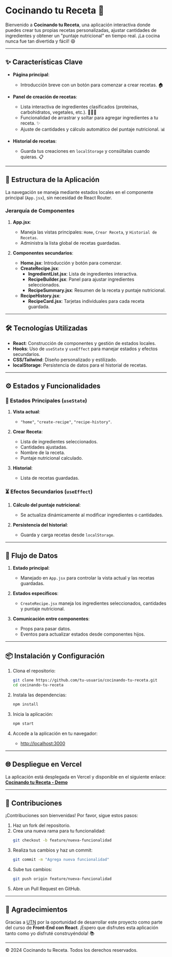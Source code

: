 # Cocinando tu Receta 🍳

Bienvenido a **Cocinando tu Receta**, una aplicación interactiva donde puedes crear tus propias recetas personalizadas, ajustar cantidades de ingredientes y obtener un "puntaje nutricional" en tiempo real. ¡La cocina nunca fue tan divertida y fácil! 😄

---

## ✨ Características Clave

- **Página principal**:
  - Introducción breve con un botón para comenzar a crear recetas. 🏠

- **Panel de creación de recetas**:
  - Lista interactiva de ingredientes clasificados (proteínas, carbohidratos, vegetales, etc.). 🥩🥦🍞
  - Funcionalidad de arrastrar y soltar para agregar ingredientes a tu receta. ✨
  - Ajuste de cantidades y cálculo automático del puntaje nutricional. 📊

- **Historial de recetas**:
  - Guarda tus creaciones en `localStorage` y consúltalas cuando quieras. 📋

---

## 📂 Estructura de la Aplicación

La navegación se maneja mediante estados locales en el componente principal (`App.jsx`), sin necesidad de React Router.

### Jerarquía de Componentes

1. **App.jsx**:
   - Maneja las vistas principales: `Home`, `Crear Receta`, y `Historial de Recetas`.
   - Administra la lista global de recetas guardadas.

2. **Componentes secundarios**:
   - **Home.jsx**: Introducción y botón para comenzar.
   - **CreateRecipe.jsx**:
     - **IngredientList.jsx**: Lista de ingredientes interactiva.
     - **RecipeBuilder.jsx**: Panel para ajustar ingredientes seleccionados.
     - **RecipeSummary.jsx**: Resumen de la receta y puntaje nutricional.
   - **RecipeHistory.jsx**:
     - **RecipeCard.jsx**: Tarjetas individuales para cada receta guardada.

---

## 🛠️ Tecnologías Utilizadas

- **React**: Construcción de componentes y gestión de estados locales.
- **Hooks**: Uso de `useState` y `useEffect` para manejar estados y efectos secundarios.
- **CSS/Tailwind**: Diseño personalizado y estilizado.
- **localStorage**: Persistencia de datos para el historial de recetas.

---

## ⚙️ Estados y Funcionalidades

### 🌟 Estados Principales (`useState`)

1. **Vista actual**:
   - `"home"`, `"create-recipe"`, `"recipe-history"`.

2. **Crear Receta**:
   - Lista de ingredientes seleccionados.
   - Cantidades ajustadas.
   - Nombre de la receta.
   - Puntaje nutricional calculado.

3. **Historial**:
   - Lista de recetas guardadas.

### ⏳ Efectos Secundarios (`useEffect`)

1. **Cálculo del puntaje nutricional**:
   - Se actualiza dinámicamente al modificar ingredientes o cantidades.

2. **Persistencia del historial**:
   - Guarda y carga recetas desde `localStorage`.

---

## 🔄 Flujo de Datos

1. **Estado principal**:
   - Manejado en `App.jsx` para controlar la vista actual y las recetas guardadas.

2. **Estados específicos**:
   - `CreateRecipe.jsx` maneja los ingredientes seleccionados, cantidades y puntaje nutricional.

3. **Comunicación entre componentes**:
   - Props para pasar datos.
   - Eventos para actualizar estados desde componentes hijos.

---

## 📦 Instalación y Configuración

1. Clona el repositorio:
   ```bash
   git clone https://github.com/tu-usuario/cocinando-tu-receta.git
   cd cocinando-tu-receta
   ```

2. Instala las dependencias:
   ```bash
   npm install
   ```

3. Inicia la aplicación:
   ```bash
   npm start
   ```

4. Accede a la aplicación en tu navegador:
   - [http://localhost:3000](http://localhost:3000)

---

## 🌐 Despliegue en Vercel

La aplicación está desplegada en Vercel y disponible en el siguiente enlace:
[**Cocinando tu Receta - Demo**](https://cocinando-tu-receta.vercel.app)

---

## 🎨 Contribuciones

¡Contribuciones son bienvenidas! Por favor, sigue estos pasos:

1. Haz un fork del repositorio.
2. Crea una nueva rama para tu funcionalidad:
   ```bash
   git checkout -b feature/nueva-funcionalidad
   ```
3. Realiza tus cambios y haz un commit:
   ```bash
   git commit -m "Agrega nueva funcionalidad"
   ```
4. Sube tus cambios:
   ```bash
   git push origin feature/nueva-funcionalidad
   ```
5. Abre un Pull Request en GitHub.

---

## 🎉 Agradecimientos

Gracias a [UTN](https://www.utn.edu.ar) por la oportunidad de desarrollar este proyecto como parte del curso de **Front-End con React**. ¡Espero que disfrutes esta aplicación tanto como yo disfruté construyéndola! 📚

---

© 2024 Cocinando tu Receta. Todos los derechos reservados.


